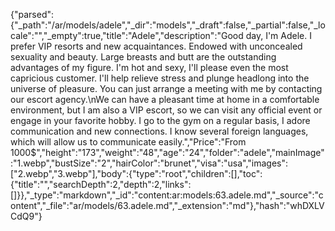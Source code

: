 {"parsed":{"_path":"/ar/models/adele","_dir":"models","_draft":false,"_partial":false,"_locale":"","_empty":true,"title":"Adele","description":"Good day, I'm Adele. I prefer VIP resorts and new acquaintances. Endowed with unconcealed sexuality and beauty. Large breasts and butt are the outstanding advantages of my figure. I'm hot and sexy, I'll please even the most capricious customer. I'll help relieve stress and plunge headlong into the universe of pleasure. You can just arrange a meeting with me by contacting our escort agency.\nWe can have a pleasant time at home in a comfortable environment, but I am also a VIP escort, so we can visit any official event or engage in your favorite hobby. I go to the gym on a regular basis, I adore communication and new connections. I know several foreign languages, which will allow us to communicate easily.","Price":"From 1000$","height":"173","weight":"48","age":"24","folder":"adele","mainImage":"1.webp","bustSize":"2","hairColor":"brunet","visa":"usa","images":["2.webp","3.webp"],"body":{"type":"root","children":[],"toc":{"title":"","searchDepth":2,"depth":2,"links":[]}},"_type":"markdown","_id":"content:ar:models:63.adele.md","_source":"content","_file":"ar/models/63.adele.md","_extension":"md"},"hash":"whDXLVCdQ9"}